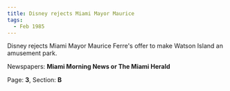```yaml
---  
title: Disney rejects Miami Mayor Maurice  
tags:  
  - Feb 1985  
---  
```

  
Disney rejects Miami Mayor Maurice Ferre's offer to make Watson Island an amusement park.  
  
Newspapers: **Miami Morning News or The Miami Herald**  
  
Page: **3**, Section: **B** 

